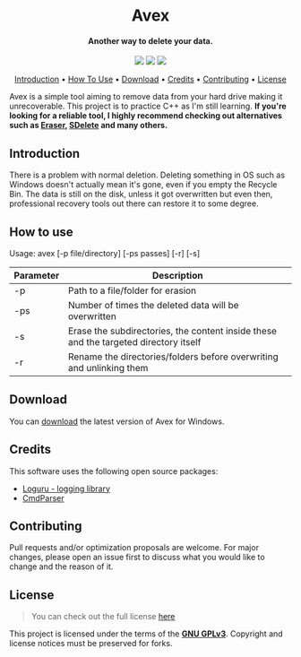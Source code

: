 <h1 align="center">
  Avex
</h1>

<h4 align="center">Another way to delete your data</a>.</h4>

<p align="center">
  <img src="https://img.shields.io/badge/Windows-0078D6?style=flat&logo=windows&logoColor=white">
  <img src="https://img.shields.io/github/v/release/Vladymyr/avex">
  <img src="https://img.shields.io/github/license/Vladymyr/avex">
</p>

<p align="center">
  <a href="#introduction">Introduction</a> •
  <a href="#how-to-use">How To Use</a> •
  <a href="#download">Download</a> •
  <a href="#credits">Credits</a> •
  <a href="#contributing">Contributing</a> •
  <a href="#license">License</a> 
</p>

Avex is a simple tool aiming to remove data from your hard drive making it unrecoverable. This project is to practice C++ as I'm still learning. **If you're looking for a reliable tool, I highly recommend checking out alternatives such as [Eraser](https://eraser.heidi.ie/), [SDelete](https://docs.microsoft.com/en-us/sysinternals/downloads/sdelete) and many others.**

## Introduction
There is a problem with normal deletion. Deleting something in OS such as Windows doesn't actually mean it's gone, even if you empty the Recycle Bin. The data is still on the disk, unless it got overwritten but even then, professional recovery tools out there can restore it to some degree. 

## How to use
Usage: avex [-p file/directory] [-ps passes] [-r] [-s]

| Parameter | Description |
| ------------- | ------------- |
| -p  | Path to a file/folder for erasion  |
| -ps  | Number of times the deleted data will be overwritten  |
| -s  | Erase the subdirectories, the content inside these and the targeted directory itself  |
| -r  | Rename the directories/folders before overwriting and unlinking them  |

## Download

You can [download](https://github.com/Vladymyr/Avex/releases/tag/1.0) the latest version of Avex for Windows.

## Credits

This software uses the following open source packages:

- [Loguru - logging library](https://github.com/emilk/loguru)
- [CmdParser](https://github.com/pvizeli/CmdParser)

## Contributing
Pull requests and/or optimization proposals are welcome. For major changes, please open an issue first to discuss what you would like to change and the reason of it.

## License
>You can check out the full license [here](https://github.com/Vladymyr/Avex/blob/master/LICENSE)

This project is licensed under the terms of the [**GNU GPLv3**](https://choosealicense.com/licenses/gpl-3.0/). Copyright and license notices must be preserved for forks.
